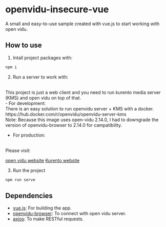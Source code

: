 # openvidu-insecure-vue
A small and easy-to-use sample created with vue.js to start working with open vidu.
<br/>

## How to use
1. Intall project packages with:

```bash
npm i
```
2. Run a server to work with:
<br/>
 This project is just a web client and you need to run kurento media server (KMS) and open vidu on top of that.
<br/>
- For development:
<br/>
There is an easy solution to run openvidu server + KMS with a docker.
https://hub.docker.com/r/openvidu/openvidu-server-kms
<br />
Note: Because this image uses open-vidu 2.14.0, I had to downgrade the version of openvidu-browser to 2.14.0 for campatibility.

- For production:
<br/>
Please visit:

[open vidu website](https://openvidu.io/)
[Kurento website](https://www.kurento.org/)


3) Run the project
```bash
npm run serve
```
## Dependencies
- [vue.js](https://github.com/vuejs/vue): For building the app.
- [openvidu-browser](https://github.com/OpenVidu/openvidu/tree/master/openvidu-browser): To connect with open vidu server.
- [axios](https://github.com/axios/axios): To make RESTful requests.